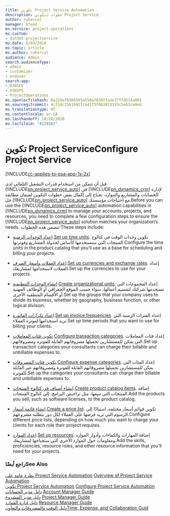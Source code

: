 ```yaml
---
title: تكوين Project Service Automation
description: خطوات لتكوين Project Service
author: ruhercul
manager: kfend
ms.service: project-operations
ms.custom:
- dyn365-projectservice
ms.date: 8/03/2018
ms.topic: article
ms.author: ruhercul
audience: Admin
search.audienceType:
- admin
- customizer
- enduser
search.app:
- D365CE
- D365PS
- ProjectOperations
ms.openlocfilehash: 8a219ef0166565a550a7836ffeae37ffd514a001
ms.sourcegitcommit: 4cf1dc1561b92fca4175f0b3813133c5e63ce8e6
ms.translationtype: HT
ms.contentlocale: ar-SA
ms.lasthandoff: 10/28/2020
ms.locfileid: "4129167"
---
```

# <a name="configure-project-service"></a><span data-ttu-id="ae9b1-103">تكوين Project Service</span><span class="sxs-lookup"><span data-stu-id="ae9b1-103">Configure Project Service</span></span>

[!INCLUDE[cc-applies-to-psa-app-1x-2x](../includes/cc-applies-to-psa-app-1x-2x.md)]

<span data-ttu-id="ae9b1-104">قبل أن تتمكن من استخدام قدرات التشغيل التلقائي لدى [!INCLUDE[pn_project_service_auto](../includes/pn-project-service-auto.md)] في [!INCLUDE[pn_dynamics_crm](../includes/pn-dynamics-crm.md)] لإدارة الحسابات والمشاريع والموارد، تحتاج إلى إكمال بعض خطوات التكوين لضمان مطابقة حل [!INCLUDE[pn_project_service_auto](../includes/pn-project-service-auto.md)] مع احتياجات مؤسستك.</span><span class="sxs-lookup"><span data-stu-id="ae9b1-104">Before you can use the [!INCLUDE[pn_project_service_auto](../includes/pn-project-service-auto.md)] automation capabilities in [!INCLUDE[pn_dynamics_crm](../includes/pn-dynamics-crm.md)] to manage your accounts, projects, and resources, you need to complete a few configuration steps to ensure the [!INCLUDE[pn_project_service_auto](../includes/pn-project-service-auto.md)] solution matches your organization’s needs.</span></span> <span data-ttu-id="ae9b1-105">تتضمن هذه الخطوات:</span><span class="sxs-lookup"><span data-stu-id="ae9b1-105">These steps include:</span></span>  
  
-   <span data-ttu-id="ae9b1-106">[إعداد الوحدات الزمنية](../psa/set-up-time-units.md).</span><span class="sxs-lookup"><span data-stu-id="ae9b1-106">[Set up time units](../psa/set-up-time-units.md).</span></span> <span data-ttu-id="ae9b1-107">تكوين وحدات الوقت في كتالوج المنتجات التي ستستخدمها كأساس لجدولة المشاريع وفوترتها.</span><span class="sxs-lookup"><span data-stu-id="ae9b1-107">Configure the time units in the product catalog that you’ll use as a base for scheduling and billing your projects.</span></span>  
  
-   <span data-ttu-id="ae9b1-108">[إعداد العملات وأسعار الصرف](../psa/set-up-currencies-exchange-rates.md).</span><span class="sxs-lookup"><span data-stu-id="ae9b1-108">[Set up currencies and exchange rates](../psa/set-up-currencies-exchange-rates.md).</span></span> <span data-ttu-id="ae9b1-109">إعداد العملات لاستخدامها لمشاريعك.</span><span class="sxs-lookup"><span data-stu-id="ae9b1-109">Set up the currencies to use for your projects.</span></span>  
  
-   <span data-ttu-id="ae9b1-110">[إنشاء الوحدات التنظيمية](../psa/create-organizational-units.md).</span><span class="sxs-lookup"><span data-stu-id="ae9b1-110">[Create organizational units](../psa/create-organizational-units.md).</span></span> <span data-ttu-id="ae9b1-111">إعداد المجموعات التي تستخدمها شركتك لتقسيم أعمالها، سواء حسب الموقع الجغرافي أو الوظائف المهنية أو الأقسام المنطقية الأخرى.</span><span class="sxs-lookup"><span data-stu-id="ae9b1-111">Set up the groups that your company uses to divide its business, whether by geography, business function, or other logical division.</span></span>  
  
-   <span data-ttu-id="ae9b1-112">[إعداد تكرارات الفاتورة](../psa/set-up-invoice-frequencies.md).</span><span class="sxs-lookup"><span data-stu-id="ae9b1-112">[Set up invoice frequencies](../psa/set-up-invoice-frequencies.md).</span></span> <span data-ttu-id="ae9b1-113">إعداد الفترات الزمنية التي تريد استخدامها لفوترة العملاء.</span><span class="sxs-lookup"><span data-stu-id="ae9b1-113">Set up time periods that you want to use for billing your clients.</span></span>  
  
-   <span data-ttu-id="ae9b1-114">[تكوين فئات المعاملات](../psa/configure-transaction-categories.md).</span><span class="sxs-lookup"><span data-stu-id="ae9b1-114">[Configure transaction categories](../psa/configure-transaction-categories.md).</span></span> <span data-ttu-id="ae9b1-115">إعداد فئات المعاملات التي يمكن للمستشارين تحميلها مصروفاتهم القابلة للفوترة ومصروفاتهم.</span><span class="sxs-lookup"><span data-stu-id="ae9b1-115">Set up transaction categories your consultants can charge their billable and unbillable expenses to.</span></span>  
  
-   <span data-ttu-id="ae9b1-116">[تكوين فئات المصروفات](../psa/configure-expense-categories.md).</span><span class="sxs-lookup"><span data-stu-id="ae9b1-116">[Configure expense categories](../psa/configure-expense-categories.md).</span></span> <span data-ttu-id="ae9b1-117">إعداد الفئات التي يمكن للمستشارين تحميلها مصروفاتهم القابلة للفوترة ومصروفاتهم غير القابلة للفوترة.</span><span class="sxs-lookup"><span data-stu-id="ae9b1-117">Set up the categories your consultants can charge their billable and unbillable expenses to.</span></span>  
  
-   <span data-ttu-id="ae9b1-118">[إنشاء أصناف في كتالوج المنتجات](../psa/create-product-catalog-items.md).</span><span class="sxs-lookup"><span data-stu-id="ae9b1-118">[Create product catalog items](../psa/create-product-catalog-items.md).</span></span> <span data-ttu-id="ae9b1-119">إضافة المنتجات التي تبيعها، مثل تراخيص البرامج، إلى كتالوج المنتجات.</span><span class="sxs-lookup"><span data-stu-id="ae9b1-119">Add the products you sell, such as software licenses, to the product catalog.</span></span>  
  
-   <span data-ttu-id="ae9b1-120">[إنشاء قائمة أسعار](../psa/create-price-list.md).</span><span class="sxs-lookup"><span data-stu-id="ae9b1-120">[Create a price list](../psa/create-price-list.md).</span></span> <span data-ttu-id="ae9b1-121">تكوين قوائم أسعار مختلفة، استنادًا إلى الرسوم التي تريد فرضها على العملاء لكل دور يتطلبه مشروعهم.</span><span class="sxs-lookup"><span data-stu-id="ae9b1-121">Configure different price lists, depending on how much you want to charge your clients for each role their project requires.</span></span>  
  
-   <span data-ttu-id="ae9b1-122">[إعداد الموارد](../psa/set-up-resources.md).</span><span class="sxs-lookup"><span data-stu-id="ae9b1-122">[Set up resources](../psa/set-up-resources.md).</span></span> <span data-ttu-id="ae9b1-123">إضافة المهارات والكفاءات وأدوار الموارد ومعلومات حول الموارد الأخرى التي ستحتاجها لمشاريعك.</span><span class="sxs-lookup"><span data-stu-id="ae9b1-123">Add the skills, proficiencies, resource roles, and other resource information that you’ll need for your projects.</span></span>  
  
### <a name="see-also"></a><span data-ttu-id="ae9b1-124">راجع أيضًا</span><span class="sxs-lookup"><span data-stu-id="ae9b1-124">See Also</span></span>  
 <span data-ttu-id="ae9b1-125">[نظرة عامة على Project Service Automation](../psa/overview.md) </span><span class="sxs-lookup"><span data-stu-id="ae9b1-125">[Overview of Project Service Automation](../psa/overview.md) </span></span>  
 <span data-ttu-id="ae9b1-126">[تكوين Project Service Automation](../psa/configure.md) </span><span class="sxs-lookup"><span data-stu-id="ae9b1-126">[Configure Project Service Automation](../psa/configure.md) </span></span>  
 <span data-ttu-id="ae9b1-127">[دليل مدير الحسابات](../psa/account-manager-guide.md) </span><span class="sxs-lookup"><span data-stu-id="ae9b1-127">[Account Manager Guide](../psa/account-manager-guide.md) </span></span>  
 <span data-ttu-id="ae9b1-128">[دليل مدير المشروع](../psa/project-manager-guide.md) </span><span class="sxs-lookup"><span data-stu-id="ae9b1-128">[Project Manager Guide](../psa/project-manager-guide.md) </span></span>  
 <span data-ttu-id="ae9b1-129">[دليل إدارة الموارد](../psa/resource-manager-guide.md) </span><span class="sxs-lookup"><span data-stu-id="ae9b1-129">[Resource Manager Guide](../psa/resource-manager-guide.md) </span></span>  
 [<span data-ttu-id="ae9b1-130">دليل الوقت والمصروفات والتعاون</span><span class="sxs-lookup"><span data-stu-id="ae9b1-130">Time, Expense, and Collaboration Guid</span></span>](../psa/time-expense-collaboration-guide.md)
